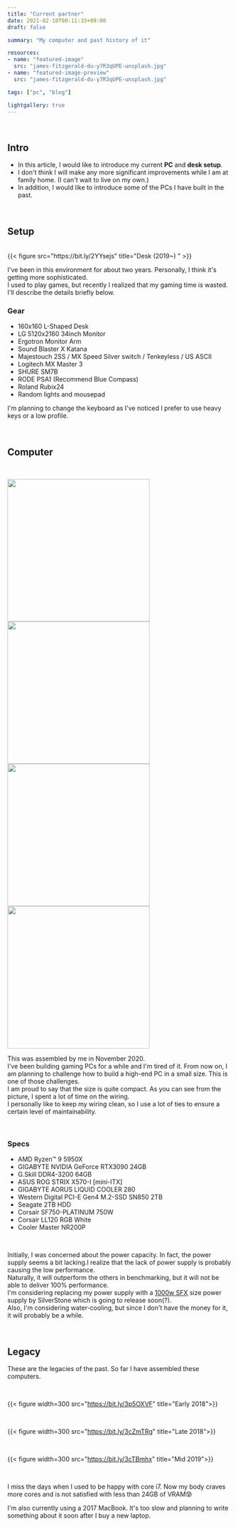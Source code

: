 ```yaml
---
title: "Current partner"
date: 2021-02-10T00:11:33+09:00
draft: false

summary: "My computer and past history of it"

resources:
- name: "featured-image"
  src: "james-fitzgerald-du-y7R3qUPE-unsplash.jpg"
- name: "featured-image-preview"
  src: "james-fitzgerald-du-y7R3qUPE-unsplash.jpg"

tags: ["pc", "blog"]

lightgallery: true
---
```


<br>

## Intro
- In this article, I would like to introduce my current **PC** and **desk setup**.  
- I don't think I will make any more significant improvements while I am at family home. (I can't wait to live on my own.)
- In addition, I would like to introduce some of the PCs I have built in the past.

<br>

## Setup  
<br>
{{< figure src="https://bit.ly/2YYsejs" title="Desk (2019~) " >}}

I've been in this environment for about two years.
Personally, I think it's getting more sophisticated.   
I used to play games, but recently I realized that my gaming time is wasted.  
I'll describe the details briefly below.

### Gear
- 160x160 L-Shaped Desk
- LG 5120x2160 34inch Monitor
- Ergotron Monitor Arm
- Sound Blaster X Katana
- Majestouch 2SS / MX Speed Silver switch / Tenkeyless / US ASCII
- Logitech MX Master 3
- SHURE SM7B
- RODE PSA1 (Recommend Blue Compass)
- Roland Rubix24
- Random lights and mousepad

I'm planning to change the keyboard as I've noticed I prefer to use heavy keys or a low profile.




<br>

## Computer  
<br>

<img width=320 src="https://bit.ly/3jxXjUF"> <img width=320 src="https://bit.ly/3jyfOIE">
<img width=320 src="https://bit.ly/3jyIn95"> <img width=320 src="https://bit.ly/2N6c310">

This was assembled by me in November 2020.  
I've been building gaming PCs for a while and I'm tired of it. From now on, I am planning to challenge how to build a high-end PC in a small size. This is one of those challenges.  
I am proud to say that the size is quite compact. As you can see from the picture, I spent a lot of time on the wiring.  
I personally like to keep my wiring clean, so I use a lot of ties to ensure a certain level of maintainability.

<br>

### Specs

- AMD Ryzen™ 9 5950X
- GIGABYTE NVIDIA GeForce RTX3090 24GB
- G.Skill DDR4-3200 64GB
- ASUS ROG STRIX X570-I [mini-ITX]
- GIGABYTE AORUS LIQUID COOLER 280
- Western Digital PCI-E Gen4 M.2-SSD SN850 2TB
- Seagate 2TB HDD
- Corsair SF750-PLATINUM 750W
- Corsair LL120 RGB White
- Cooler Master NR200P  

<br>

Initially, I was concerned about the power capacity. In fact, the power supply seems a bit lacking.I realize that the lack of power supply is probably causing the low performance.  
Naturally, it will outperform the others in benchmarking, but it will not be able to deliver 100% performance.  
I'm considering replacing my power supply with a [1000w SFX](https://bit.ly/2MGUvJ7) size power supply by SilverStone which is going to release soon(?).  
Also, I'm considering water-cooling, but since I don't have the money for it, it will probably be a while.

<br>

## Legacy

These are the legacies of the past. So far I have assembled these computers.

<br>

{{< figure width=300 src="https://bit.ly/3p5OXVF" title="Early 2018">}}

<br>

{{< figure width=300 src="https://bit.ly/3cZmTRg" title="Late 2018">}}

<br>

{{< figure width=300 src="https://bit.ly/3cTBmhx" title="Mid 2019">}}

<br>

I miss the days when I used to be happy with core i7.  Now my body craves more cores and is not satisfied with less than 24GB of VRAM:cold_sweat:  

I'm also currently using a 2017 MacBook. It's too slow and planning to write something about it soon after I buy a new laptop.
